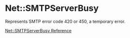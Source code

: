 # Net::SMTPServerBusy

Represents SMTP error code 420 or 450, a temporary error.

[Net::SMTPServerBusy Reference](https://ruby-doc.org/stdlib-2.5.0/libdoc/net/smtp/rdoc/Net/SMTPServerBusy.html)